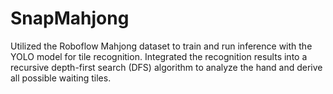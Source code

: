 # SnapMahjong
Utilized the Roboflow Mahjong dataset to train and run inference with the YOLO model for tile recognition.
Integrated the recognition results into a recursive depth-first search (DFS) algorithm to analyze the hand and derive all possible waiting tiles.

